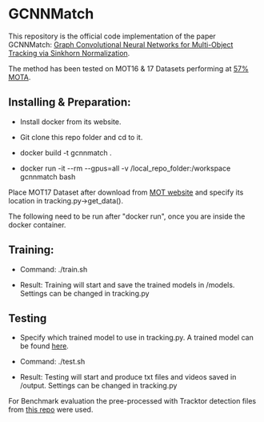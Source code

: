 # GCNNMatch

This repository is the official code implementation of the paper GCNNMatch: [Graph Convolutional Neural Networks for Multi-Object Tracking via Sinkhorn Normalization](https://arxiv.org/abs/2010.00067). 

The method has been tested on MOT16 & 17 Datasets performing at [57% MOTA](https://motchallenge.net/method/MOT=3392&chl=10).

## Installing & Preparation:

* Install docker from its website.

* Git clone this repo folder and cd to it.

* docker build -t gcnnmatch .

* docker run -it --rm --gpus=all -v /local_repo_folder:/workspace gcnnmatch bash

Place MOT17 Dataset after download from [MOT website](https://motchallenge.net/data/MOT17/) and specify its location in tracking.py->get_data(). 

The following need to be run after "docker run", once you are inside the docker container.

## Training:

* Command: ./train.sh

* Result: Training will start and save the trained models in /models. Settings can be changed in tracking.py

## Testing

* Specify which trained model to use in tracking.py. A trained model can be found [here](https://drive.google.com/drive/folders/1b0ZF7WAQFIXv6xydyU3OGGBW-7EhegSv?usp=sharing).

* Command: ./test.sh

* Result: Testing will start and produce txt files and videos saved in /output. Settings can be changed in tracking.py

For Benchmark evaluation the pree-processed with Tracktor detection files from [this repo](https://github.com/dvl-tum/mot_neural_solver) were used.